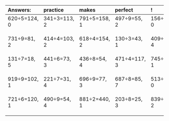 | Answers: | practice | makes | perfect | ! |
| :--- | :--- | :--- | :--- | :--- |
| 620÷5=124, 0 | 341÷3=113, 2 | 791÷5=158, 1 | 497÷9=55, 2 | 156÷3=52, 0 | 
|   |   |   |   |   | 
|   |   |   |   |   | 
|   |   |   |   |   | 
| 731÷9=81, 2 | 414÷4=103, 2 | 618÷4=154, 2 | 130÷3=43, 1 | 409÷9=45, 4 | 
|   |   |   |   |   | 
|   |   |   |   |   | 
|   |   |   |   |   | 
| 131÷7=18, 5 | 441÷6=73, 3 | 436÷8=54, 4 | 471÷4=117, 3 | 745÷4=186, 1 | 
|   |   |   |   |   | 
|   |   |   |   |   | 
|   |   |   |   |   | 
| 919÷9=102, 1 | 221÷7=31, 4 | 696÷9=77, 3 | 687÷8=85, 7 | 513÷9=57, 0 | 
|   |   |   |   |   | 
|   |   |   |   |   | 
|   |   |   |   |   | 
| 721÷6=120, 1 | 490÷9=54, 4 | 881÷2=440, 1 | 203÷8=25, 3 | 839÷3=279, 2 | 
|   |   |   |   |   | 
|   |   |   |   |   | 
|   |   |   |   |   | 
